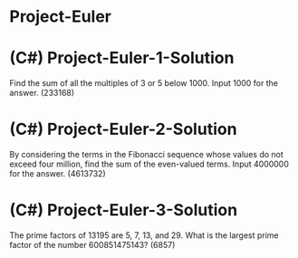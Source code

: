 # Project-Euler

# (C#) Project-Euler-1-Solution

Find the sum of all the multiples of 3 or 5 below 1000.
Input 1000 for the answer. (233168)

# (C#) Project-Euler-2-Solution

By considering the terms in the Fibonacci sequence whose values do not exceed four million, find the sum of the even-valued terms.
Input 4000000 for the answer. (4613732)

# (C#) Project-Euler-3-Solution

The prime factors of 13195 are 5, 7, 13, and 29. What is the largest prime factor of the number 600851475143? (6857)
